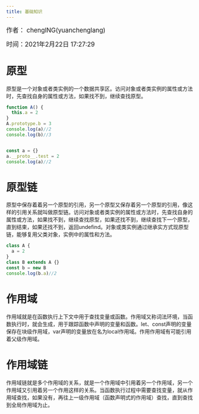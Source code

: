 ```yaml
---
title: 基础知识
---
```

<big>作者： chenglNG(yuanchenglang)</big>

<big>时间：2021年2月22日 17:27:29</big>

# 原型
原型是一个对象或者类实例的一个数据共享区。访问对象或者类实例的属性或方法时，先查找自身的属性或方法，如果找不到，继续查找原型。
```js
function A() {
  this.a = 2
}
A.prototype.b = 3
console.log(a)//2
console.log(b)//3


const a = {}
a.__proto__.test = 2
console.log(a)//2
```

# 原型链
原型中保存着着另一个原型的引用，另一个原型又保存着另一个原型的引用，像这样的引用关系就叫做原型链。访问对象或者类实例的属性或方法时，先查找自身的属性或方法，如果找不到，继续查找原型，如果还找不到，继续查找下一个原型，直到结束，如果还找不到，返回undefind。对象或类实例通过继承实方式现原型链，能够复用父类对象，实例中的属性和方法。
```js
class A {
  a = 2
}
class B extends A {}
const b = new B
console.log(b.a)//2
```

# 作用域
作用域就是在函数执行上下文中用于查找变量或函数。作用域又称词法环境，当函数执行时，就会生成，用于跟踪函数中声明的变量和函数。let、const声明的变量保存在块级作用域，var声明的变量放在名为local作用域。作用作用域有可能引用着父级作用域。


# 作用域链
作用域链就是多个作用域的关系，就是一个作用域中引用着另一个作用域，另一个作用域又引用着另一个作用这样的关系。当函数执行过程中需要查找变量，就从作用域查找，如果没有，再往上一级作用域（函数声明式的作用域）查找，直到查找到全局作用域为止。


